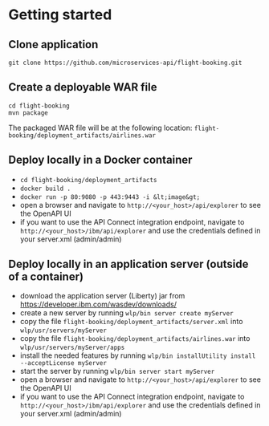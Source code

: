# Getting started
## Clone application
```
git clone https://github.com/microservices-api/flight-booking.git
```
## Create a deployable WAR file
```
cd flight-booking
mvn package
```
The packaged WAR file will be at the following location: `flight-booking/deployment_artifacts/airlines.war`

## Deploy locally in a Docker container
* `cd flight-booking/deployment_artifacts`
* `docker build .`
* `docker run -p 80:9080 -p 443:9443 -i &lt;image&gt;`
* open a browser and navigate to `http://<your_host>/api/explorer` to see the OpenAPI UI
* if you want to use the API Connect integration endpoint, navigate to `http://<your_host>/ibm/api/explorer` and use the credentials defined in your server.xml (admin/admin)

## Deploy locally in an application server (outside of a container)
* download the application server (Liberty) jar from https://developer.ibm.com/wasdev/downloads/
* create a new server by running `wlp/bin server create myServer`
* copy the file `flight-booking/deployment_artifacts/server.xml` into `wlp/usr/servers/myServer`
* copy the file `flight-booking/deployment_artifacts/airlines.war` into `wlp/usr/servers/myServer/apps`
* install the needed features by running `wlp/bin installUtility install --acceptLicense myServer`
* start the server by running `wlp/bin server start myServer`
* open a browser and navigate to `http://<your_host>/api/explorer` to see the OpenAPI UI
* if you want to use the API Connect integration endpoint, navigate to `http://<your_host>/ibm/api/explorer` and use the credentials defined in your server.xml (admin/admin)




